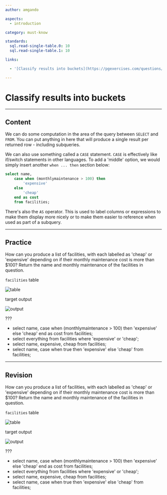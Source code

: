 ```yaml
---
author: amgando

aspects:
  - introduction

category: must-know

standards:
  sql.read-single-table.0: 10
  sql.read-single-table.1: 10

links:

  - '[Classify results into buckets](https://pgexercises.com/questions/basic/classify.html){documentation}'

---
```


# Classify results into buckets

---
## Content

We can do some computation in the area of the query between `SELECT` and `FROM`. You can put anything in here that will produce a single result per returned row - including subqueries.

We can also use something called a `CASE` statement. `CASE` is effectively like if/switch statements in other languages. To add a 'middle' option, we would simply insert another `when ... then` section below:

```sql
select name,
	case when (monthlymaintenance > 100) then
		'expensive'
	else
		'cheap'
	end as cost
	from facilities;
```

There's also the `AS` operator. This is used to label columns or expressions to make them display more nicely or to make them easier to reference when used as part of a subquery.

---
## Practice

How can you produce a list of facilities, with each labelled as 'cheap' or 'expensive' depending on if their monthly maintenance cost is more than $100? Return the name and monthly maintenance of the facilities in question.

`facilities` table

![table](https://i.imgur.com/cUIabdz.png)

target output

![output](https://i.imgur.com/m9KL1IG.png)

???

* select name, case when (monthlymaintenance > 100) then 'expensive' else 'cheap' end as cost from facilities;
* select everything from facilities where 'expensive' or 'cheap';
* select name, expensive, cheap from facilities;
* select name, case when true then 'expensive' else 'cheap' from facilities;

---
## Revision

How can you produce a list of facilities, with each labelled as 'cheap' or 'expensive' depending on if their monthly maintenance cost is more than $100? Return the name and monthly maintenance of the facilities in question.

`facilities` table

![table](https://i.imgur.com/cUIabdz.png)

target output

![output](https://i.imgur.com/m9KL1IG.png)

???

* select name, case when (monthlymaintenance > 100) then 'expensive' else 'cheap' end as cost from facilities;
* select everything from facilities where 'expensive' or 'cheap';
* select name, expensive, cheap from facilities;
* select name, case when true then 'expensive' else 'cheap' from facilities;
